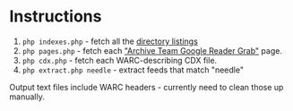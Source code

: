 # Instructions

1. `php indexes.php` - fetch all the [directory listings](https://archive.org/search.php?query=collection:archiveteam_greader)
1. `php pages.php` - fetch each ["Archive Team Google Reader Grab"](https://archive.org/details/archiveteam_greader_20130619020213) page.
1. `php cdx.php` - fetch each WARC-describing CDX file.
1. `php extract.php needle` - extract feeds that match "needle"

Output text files include WARC headers - currently need to clean those up manually.
